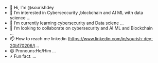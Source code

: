 - 👋 Hi, I’m @sourishdey
- 👀 I’m interested in  Cyberseccurity ,blockchain and AI ML with data science ...
- 🌱 I’m currently learning  cybersecurity and Data sciene ...
- 💞️ I’m looking to collaborate on  cybersecurity and AI ML and Blockchain ...
- 📫 How to reach me  linkedin (https://www.linkedin.com/in/sourish-dey-20b170206/)...
- 😄 Pronouns:He/Him  ...
- ⚡ Fun fact: ...

<!---
sourishdey2005/sourishdey2005 is a ✨ special ✨ repository because its `README.md` (this file) appears on your GitHub profile.
You can click the Preview link to take a look at your changes.
--->
